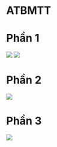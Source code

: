 # ATBMTT
<h1>Phần 1</h1>
<img src="https://github.com/Dawn-Zzz/ATBMTT/assets/105932339/a1816cbf-ec1d-451d-9bf1-8f99e3811d1b"/>
<img src="https://github.com/Dawn-Zzz/ATBMTT/assets/105932339/988165be-7af6-4e07-beb1-205f96ed9374"/>
<h1>Phần 2</h1>
<img src="https://github.com/Dawn-Zzz/ATBMTT/assets/105932339/d28521d4-fc51-4dd5-a74c-558e0c6d8b08"/>
<h1>Phần 3</h1>
<img src="https://github.com/Dawn-Zzz/ATBMTT/assets/105932339/4b17fec9-9b26-4618-b4f3-60775239d68f"/>

